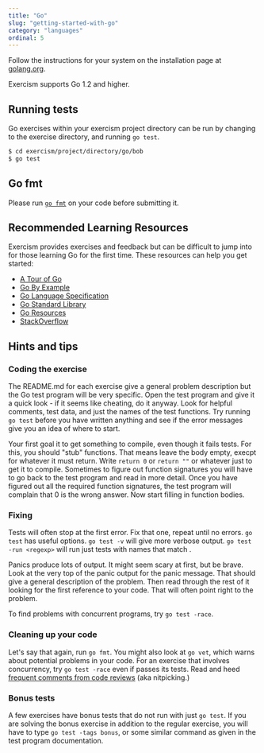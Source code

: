 ```yaml
---
title: "Go"
slug: "getting-started-with-go"
category: "languages"
ordinal: 5
---
```


Follow the instructions for your system on the installation page at [golang.org](http://golang.org/doc/install).

Exercism supports Go 1.2 and higher.

## Running tests

Go exercises within your exercism project directory can be run by changing to the exercise directory, and running `go test`.

```bash
$ cd exercism/project/directory/go/bob
$ go test
```

## Go fmt

Please run [`go fmt`](http://blog.golang.org/go-fmt-your-code) on your code before submitting it.

## Recommended Learning Resources

Exercism provides exercises and feedback but can be difficult to jump into for those learning Go for the first time. These resources can help you get started:

* [A Tour of Go](http://tour.golang.org)
* [Go By Example](https://gobyexample.com/)
* [Go Language Specification](http://golang.org/ref/spec)
* [Go Standard Library](http://golang.org/pkg/)
* [Go Resources](http://golang.org/help)
* [StackOverflow](http://stackoverflow.com/questions/tagged/go)

## Hints and tips

### Coding the exercise

The README.md for each exercise give a general problem description but the Go test program will be very specific.  Open the test program and give it a quick look - if it seems like cheating, do it anyway.  Look for helpful comments, test data, and just the names of the test functions.  Try running `go test` before you have written anything and see if the error messages give you an idea of where to start.

Your first goal it to get something to compile, even though it fails tests.  For this, you should "stub" functions.  That means leave the body empty, execpt for whatever it must return.  Write `return 0` or `return ""` or whatever just to get it to compile.  Sometimes to figure out function signatures you will have to go back to the test program and read in more detail.  Once you have figured out all the required function signatures, the test program will complain that 0 is the wrong answer.  Now start filling in function bodies.

### Fixing

Tests will often stop at the first error.  Fix that one, repeat until no errors.  `go test` has useful options.  `go test -v` will give more verbose output. `go test -run <regexp>` will run just tests with names that match <regexp>.

Panics produce lots of output.  It might seem scary at first, but be brave.  Look at the very top of the panic output for the panic message.  That should give a general description of the problem.  Then read through the rest of it looking for the first reference to your code.  That will often point right to the problem.

To find problems with concurrent programs, try `go test -race`.

### Cleaning up your code

Let's say that again, run `go fmt`.  You might also look at `go vet`, which warns about potential problems in your code.  For an exercise that involves concurrency, try `go test -race` even if passes its tests.  Read and heed [frequent comments from code reviews](https://code.google.com/p/go-wiki/wiki/CodeReviewComments) (aka nitpicking.)

### Bonus tests

A few exercises have bonus tests that do not run with just `go test`.  If you are solving the bonus exercise in addition to the regular exercise, you will have to type `go test -tags bonus`, or some similar command as given in the test program documentation.
